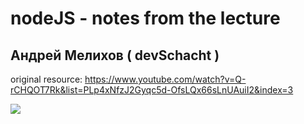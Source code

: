 # nodeJS - notes from the lecture

## Андрей Мелихов ( devSchacht ) 

original resource:
https://www.youtube.com/watch?v=Q-rCHQOT7Rk&list=PLp4xNfzJ2Gyqc5d-OfsLQx66sLnUAuiI2&index=3


<img src='/nodeJS_modulSystem.svg'>

